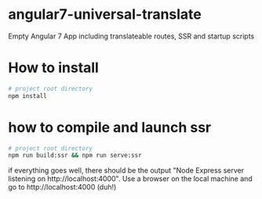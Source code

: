# angular7-universal-translate
Empty Angular 7 App including translateable routes, SSR and startup scripts

# How to install
``` sh
# project root directory
npm install
```

# how to compile and launch ssr
``` sh
# project root directory
npm run build:ssr && npm run serve:ssr
```
if everything goes well, there should be the output "Node Express server listening on http://localhost:4000".
Use a browser on the local machine and go to http://localhost:4000 (duh!)
